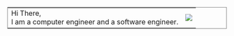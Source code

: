 


<table frame="box">
    <tr>
      <td>Hi There,<br>I am a computer engineer and a software engineer.</td><td><img src="https://media.giphy.com/media/Nx0rz3jtxtEre/giphy.gif"></td>
    </tr>
</table>

